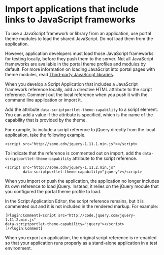# Import applications that include links to JavaScript frameworks

To use a JavaScript framework or library from an application, use portal theme modules to load the shared JavaScript. Do not load them from the application.

However, application developers must load those JavaScript frameworks for testing locally, before they push them to the server. Not all JavaScript frameworks are available in the portal theme profiles and modules by default. For more information on loading JavaScript into portal pages with theme modules, read [Third-party JavaScript libraries](index.md).

When you develop a Script Application that includes a JavaScript framework reference locally, add a directive HTML attribute to the script reference. Comment out the local reference when you push it with the command line application or import it.

Add the attribute `data-scriptportlet-theme-capability` to a script element. You can add a value if the attribute is specified, which is the name of the capability that is provided by the theme.

For example, to include a script reference to jQuery directly from the local application, take the following example.

```
<script src="http://some.cdn/jquery-1.11.1.min.js"></script>
```

To indicate that the reference is commented out on import, add the `data-scriptportlet-theme-capability` attribute to the script reference.

```
<script src="http://some.cdn/jquery-1.11.2.min.js" 
        data-scriptportlet-theme-capability="jquery"></script>
```

When you import or push the application, the application no longer includes its own reference to load jQuery. Instead, it relies on the jQuery module that you configured the portal theme profile to load.

In the Script Application Editor, the script reference remains, but it is commented out and it is not included in the rendered markup. For example:

```
[Plugin:Comment]<script src="http://code.jquery.com/jquery-1.11.2.min.js"
data-scriptportlet-theme-capability="jquery"></script> [/Plugin:Comment]
```

When you export an application, the original script reference is re-enabled so that your application runs properly as a stand-alone application in a test environment.